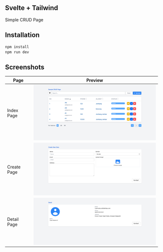 ## Svelte + Tailwind
Simple CRUD Page

## Installation

```bash
npm install
npm run dev
```


## Screenshots
|Page|Preview|
|----|----|
|Index Page     |<img src="public/images/index.png" width="500">|
|Create Page    |<img src="public/images/create.png" width="500">|
|Detail Page    |<img src="public/images/show.png" width="500">|